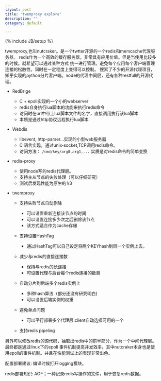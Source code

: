 ```yaml
---
layout: post
title: "twemproxy explore"
description: ""
category: default

---
```


{% include JB/setup %}

twemproxy,也叫nutcraker。是一个twtter开源的一个redis和memcache代理服务器。
redis作为一个高效的缓存服务器，非常具有应用价值。但是当使用比较多的时候，就希望可以通过某种方式
统一进行管理。避免每个应用每个客户端管理连接的松散性。同时在一定程度上变得可以控制。
搜索了不少的开源代理项目，知乎实现的python分片客户端。node的代理中间层，还有各种restfull的开源代理。

+ RedBrige
  - C + epoll实现的一个小的webserver
  - redis自身执行lua脚本的功能来执行redis命令
  - 访问时在url中带上lua脚本文件的名字，直接调用执行该lua脚本
  - 本质是通过http协议远程执行lua脚本

+ Webdis
  - libevent, http-parser...实现的小型web服务器
  - C 语言实现，通过unix-socket,TCP调用redis命令。
  - 访问方法： `/cmd/key/arg0,arg1,...` 实质是对redis命令的简单变换

+ redis-proxy
  - 使用node写的redis代理层。
  - 支持主从节点的失败处理（可以仔细研究）
  - 测试后发现性能为原生的1/3

+ twemproxy
  - 支持失败节点自动删除
    * 可以设置重新连接该节点的时间
    * 可以设置连接多少次之后删除该节点
    * 该方式适合作为cache存储

  - 支持设置HashTag
    * 通过HashTag可以自己设定将两个KEYhash到同一个实例上去。

  - 减少与redis的直接连接数
    * 保持与redis的长连接
    * 可设置代理与后台每个redis连接的数目

  - 自动分片到后端多个redis实例上
    * 多种hash算法（部分还没有研究明白)
    * 可以设置后端实例的权重

  - 避免单点问题
    * 可以平行部署多个代理层.client自动选择可用的一个
  
  - 支持redis pipeling

另外可以修改redis的源代码，抽取出redis中的前半部分，作为一个中间代理层。最终都是通过linux下的epoll
事件机制提高并发效率，其中nutcraker本身也是使用epoll的事件机制。并且在性能测试上的表现非常出色。

配置部署建议:
编译时候打开logging模块。

redis部署知识:
AOF；一种记录redis写操作的文件，用于恢复redis数据。
